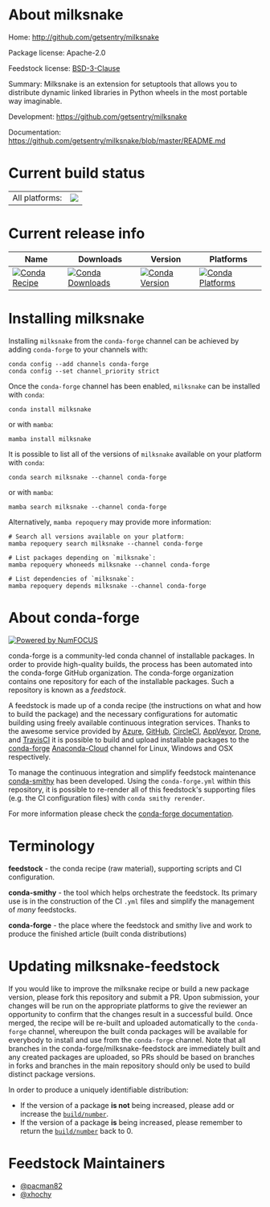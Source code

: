About milksnake
===============

Home: http://github.com/getsentry/milksnake

Package license: Apache-2.0

Feedstock license: [BSD-3-Clause](https://github.com/conda-forge/milksnake-feedstock/blob/main/LICENSE.txt)

Summary: Milksnake is an extension for setuptools that allows you to distribute dynamic linked libraries in Python wheels in the most portable way imaginable.

Development: https://github.com/getsentry/milksnake

Documentation: https://github.com/getsentry/milksnake/blob/master/README.md

Current build status
====================


<table><tr><td>All platforms:</td>
    <td>
      <a href="https://dev.azure.com/conda-forge/feedstock-builds/_build/latest?definitionId=7545&branchName=main">
        <img src="https://dev.azure.com/conda-forge/feedstock-builds/_apis/build/status/milksnake-feedstock?branchName=main">
      </a>
    </td>
  </tr>
</table>

Current release info
====================

| Name | Downloads | Version | Platforms |
| --- | --- | --- | --- |
| [![Conda Recipe](https://img.shields.io/badge/recipe-milksnake-green.svg)](https://anaconda.org/conda-forge/milksnake) | [![Conda Downloads](https://img.shields.io/conda/dn/conda-forge/milksnake.svg)](https://anaconda.org/conda-forge/milksnake) | [![Conda Version](https://img.shields.io/conda/vn/conda-forge/milksnake.svg)](https://anaconda.org/conda-forge/milksnake) | [![Conda Platforms](https://img.shields.io/conda/pn/conda-forge/milksnake.svg)](https://anaconda.org/conda-forge/milksnake) |

Installing milksnake
====================

Installing `milksnake` from the `conda-forge` channel can be achieved by adding `conda-forge` to your channels with:

```
conda config --add channels conda-forge
conda config --set channel_priority strict
```

Once the `conda-forge` channel has been enabled, `milksnake` can be installed with `conda`:

```
conda install milksnake
```

or with `mamba`:

```
mamba install milksnake
```

It is possible to list all of the versions of `milksnake` available on your platform with `conda`:

```
conda search milksnake --channel conda-forge
```

or with `mamba`:

```
mamba search milksnake --channel conda-forge
```

Alternatively, `mamba repoquery` may provide more information:

```
# Search all versions available on your platform:
mamba repoquery search milksnake --channel conda-forge

# List packages depending on `milksnake`:
mamba repoquery whoneeds milksnake --channel conda-forge

# List dependencies of `milksnake`:
mamba repoquery depends milksnake --channel conda-forge
```


About conda-forge
=================

[![Powered by
NumFOCUS](https://img.shields.io/badge/powered%20by-NumFOCUS-orange.svg?style=flat&colorA=E1523D&colorB=007D8A)](https://numfocus.org)

conda-forge is a community-led conda channel of installable packages.
In order to provide high-quality builds, the process has been automated into the
conda-forge GitHub organization. The conda-forge organization contains one repository
for each of the installable packages. Such a repository is known as a *feedstock*.

A feedstock is made up of a conda recipe (the instructions on what and how to build
the package) and the necessary configurations for automatic building using freely
available continuous integration services. Thanks to the awesome service provided by
[Azure](https://azure.microsoft.com/en-us/services/devops/), [GitHub](https://github.com/),
[CircleCI](https://circleci.com/), [AppVeyor](https://www.appveyor.com/),
[Drone](https://cloud.drone.io/welcome), and [TravisCI](https://travis-ci.com/)
it is possible to build and upload installable packages to the
[conda-forge](https://anaconda.org/conda-forge) [Anaconda-Cloud](https://anaconda.org/)
channel for Linux, Windows and OSX respectively.

To manage the continuous integration and simplify feedstock maintenance
[conda-smithy](https://github.com/conda-forge/conda-smithy) has been developed.
Using the ``conda-forge.yml`` within this repository, it is possible to re-render all of
this feedstock's supporting files (e.g. the CI configuration files) with ``conda smithy rerender``.

For more information please check the [conda-forge documentation](https://conda-forge.org/docs/).

Terminology
===========

**feedstock** - the conda recipe (raw material), supporting scripts and CI configuration.

**conda-smithy** - the tool which helps orchestrate the feedstock.
                   Its primary use is in the construction of the CI ``.yml`` files
                   and simplify the management of *many* feedstocks.

**conda-forge** - the place where the feedstock and smithy live and work to
                  produce the finished article (built conda distributions)


Updating milksnake-feedstock
============================

If you would like to improve the milksnake recipe or build a new
package version, please fork this repository and submit a PR. Upon submission,
your changes will be run on the appropriate platforms to give the reviewer an
opportunity to confirm that the changes result in a successful build. Once
merged, the recipe will be re-built and uploaded automatically to the
`conda-forge` channel, whereupon the built conda packages will be available for
everybody to install and use from the `conda-forge` channel.
Note that all branches in the conda-forge/milksnake-feedstock are
immediately built and any created packages are uploaded, so PRs should be based
on branches in forks and branches in the main repository should only be used to
build distinct package versions.

In order to produce a uniquely identifiable distribution:
 * If the version of a package **is not** being increased, please add or increase
   the [``build/number``](https://docs.conda.io/projects/conda-build/en/latest/resources/define-metadata.html#build-number-and-string).
 * If the version of a package **is** being increased, please remember to return
   the [``build/number``](https://docs.conda.io/projects/conda-build/en/latest/resources/define-metadata.html#build-number-and-string)
   back to 0.

Feedstock Maintainers
=====================

* [@pacman82](https://github.com/pacman82/)
* [@xhochy](https://github.com/xhochy/)

